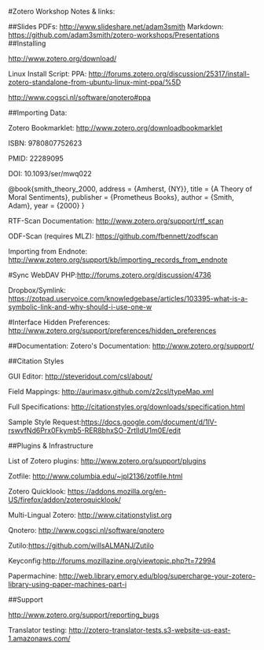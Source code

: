 #Zotero Workshop Notes \& links:

##Slides
PDFs: http://www.slideshare.net/adam3smith
Markdown: https://github.com/adam3smith/zotero-workshops/Presentations
##Installing

http://www.zotero.org/download/

Linux Install Script:
PPA: http://forums.zotero.org/discussion/25317/install-zotero-standalone-from-ubuntu-linux-mint-ppa/%5D

http://www.cogsci.nl/software/qnotero#ppa


##Importing Data:

Zotero Bookmarklet: http://www.zotero.org/downloadbookmarklet

ISBN: 9780807752623

PMID: 22289095

DOI: 10.1093/ser/mwq022

@book{smith_theory_2000, 
	address = {Amherst, {NY}}, 
	title = {A Theory of Moral Sentiments}, 
	publisher = {Prometheus Books}, 
	author = {Smith, Adam}, 
	year = {2000} 
}

RTF-Scan Documentation: http://www.zotero.org/support/rtf_scan

ODF-Scan (requires MLZ): https://github.com/fbennett/zodfscan

Importing from Endnote: http://www.zotero.org/support/kb/importing_records_from_endnote

#Sync
WebDAV PHP:http://forums.zotero.org/discussion/4736

Dropbox/Symlink: https://zotpad.uservoice.com/knowledgebase/articles/103395-what-is-a-symbolic-link-and-why-should-i-use-one-w

#Interface
Hidden Preferences: http://www.zotero.org/support/preferences/hidden_preferences


##Documentation:
Zotero's Documentation: http://www.zotero.org/support/


##Citation Styles

GUI Editor: http://steveridout.com/csl/about/

Field Mappings: http://aurimasv.github.com/z2csl/typeMap.xml

Full Specifications: http://citationstyles.org/downloads/specification.html

Sample Style Request:https://docs.google.com/document/d/1lV-rswvfNd6Prx0Fkymb5-RER8bhxSO-ZrtIldU1m0E/edit


##Plugins & Infrastructure

List of Zotero plugins: http://www.zotero.org/support/plugins

Zotfile: http://www.columbia.edu/~jpl2136/zotfile.html

Zotero Quicklook: https://addons.mozilla.org/en-US/firefox/addon/zoteroquicklook/

Multi-Lingual Zotero: http://www.citationstylist.org

Qnotero: http://www.cogsci.nl/software/qnotero

Zutilo:https://github.com/willsALMANJ/Zutilo

Keyconfig:http://forums.mozillazine.org/viewtopic.php?t=72994


Papermachine: http://web.library.emory.edu/blog/supercharge-your-zotero-library-using-paper-machines-part-i



##Support

http://www.zotero.org/support/reporting_bugs

Translator testing: http://zotero-translator-tests.s3-website-us-east-1.amazonaws.com/
